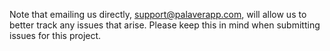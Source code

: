 Note that emailing us directly, support@palaverapp.com, will allow us to better track any issues that arise.  Please keep this in mind when submitting issues for this project.
